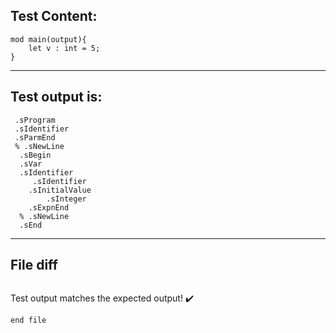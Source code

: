 
Test Content: 
-------------------------
```
mod main(output){
    let v : int = 5;
}
```
------------------------
Test output is: 
-------------------------
```
 .sProgram
 .sIdentifier
 .sParmEnd
 % .sNewLine
  .sBegin
  .sVar
  .sIdentifier
     .sIdentifier
    .sInitialValue
        .sInteger
    .sExpnEnd
  % .sNewLine
  .sEnd

```
------------------------

File diff
-------------------------
```diff

```
Test output matches the expected output! :heavy_check_mark:

```
end file
